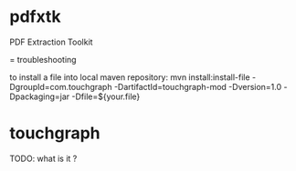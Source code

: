 pdfxtk
======

PDF Extraction Toolkit


= troubleshooting

to install a file into local maven repository:
mvn install:install-file -DgroupId=com.touchgraph -DartifactId=touchgraph-mod -Dversion=1.0 -Dpackaging=jar -Dfile=${your.file}


# touchgraph
TODO: what is it ?